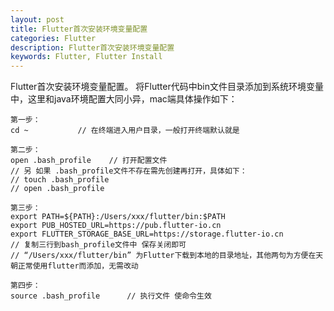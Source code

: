 ```yaml
---
layout: post
title: Flutter首次安装环境变量配置
categories: Flutter
description: Flutter首次安装环境变量配置
keywords: Flutter, Flutter Install
---
```


Flutter首次安装环境变量配置。
将Flutter代码中bin文件目录添加到系统环境变量中，这里和java环境配置大同小异，mac端具体操作如下：

```
第一步：
cd ~           // 在终端进入用户目录，一般打开终端默认就是

第二步：
open .bash_profile    // 打开配置文件
// 另 如果 .bash_profile文件不存在需先创建再打开，具体如下：
// touch .bash_profile
// open .bash_profile

第三步：
export PATH=${PATH}:/Users/xxx/flutter/bin:$PATH
export PUB_HOSTED_URL=https://pub.flutter-io.cn
export FLUTTER_STORAGE_BASE_URL=https://storage.flutter-io.cn
// 复制三行到bash_profile文件中 保存关闭即可
// “/Users/xxx/flutter/bin” 为Flutter下载到本地的目录地址，其他两句为方便在天朝正常使用flutter而添加，无需改动

第四步：
source .bash_profile      // 执行文件 使命令生效
```
